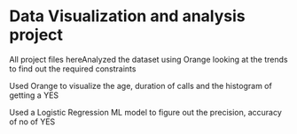 # Data Visualization and analysis project

All project files hereAnalyzed the dataset using Orange looking at the trends to find out the required constraints

Used Orange to visualize the age, duration of calls and the histogram of getting a YES

Used a Logistic Regression ML model to figure out the precision, accuracy  of no of  YES
